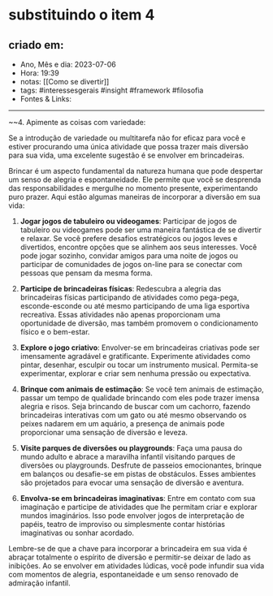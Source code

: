 # substituindo o item 4

## criado em: 
-  Ano, Mês e dia: 2023-07-06
- Hora: 19:39
- notas: [[Como se divertir]]
- tags: 
 #interessesgerais #insight #framework #filosofia
- Fontes & Links: 
---
~~4. Apimente as coisas com variedade:

Se a introdução de variedade ou multitarefa não for eficaz para você e estiver procurando uma única atividade que possa trazer mais diversão para sua vida, uma excelente sugestão é se envolver em brincadeiras.

Brincar é um aspecto fundamental da natureza humana que pode despertar um senso de alegria e espontaneidade. Ele permite que você se desprenda das responsabilidades e mergulhe no momento presente, experimentando puro prazer. Aqui estão algumas maneiras de incorporar a diversão em sua vida:

1. **Jogar jogos de tabuleiro ou videogames**: Participar de jogos de tabuleiro ou videogames pode ser uma maneira fantástica de se divertir e relaxar. Se você prefere desafios estratégicos ou jogos leves e divertidos, encontre opções que se alinhem aos seus interesses. Você pode jogar sozinho, convidar amigos para uma noite de jogos ou participar de comunidades de jogos on-line para se conectar com pessoas que pensam da mesma forma.

2. **Participe de brincadeiras físicas**: Redescubra a alegria das brincadeiras físicas participando de atividades como pega-pega, esconde-esconde ou até mesmo participando de uma liga esportiva recreativa. Essas atividades não apenas proporcionam uma oportunidade de diversão, mas também promovem o condicionamento físico e o bem-estar.

3. **Explore o jogo criativo**: Envolver-se em brincadeiras criativas pode ser imensamente agradável e gratificante. Experimente atividades como pintar, desenhar, esculpir ou tocar um instrumento musical. Permita-se experimentar, explorar e criar sem nenhuma pressão ou expectativa.

4. **Brinque com animais de estimação**: Se você tem animais de estimação, passar um tempo de qualidade brincando com eles pode trazer imensa alegria e risos. Seja brincando de buscar com um cachorro, fazendo brincadeiras interativas com um gato ou até mesmo observando os peixes nadarem em um aquário, a presença de animais pode proporcionar uma sensação de diversão e leveza.

5. **Visite parques de diversões ou playgrounds**: Faça uma pausa do mundo adulto e abrace a maravilha infantil visitando parques de diversões ou playgrounds. Desfrute de passeios emocionantes, brinque em balanços ou desafie-se em pistas de obstáculos. Esses ambientes são projetados para evocar uma sensação de diversão e aventura.

6. **Envolva-se em brincadeiras imaginativas**: Entre em contato com sua imaginação e participe de atividades que lhe permitam criar e explorar mundos imaginários. Isso pode envolver jogos de interpretação de papéis, teatro de improviso ou simplesmente contar histórias imaginativas ou sonhar acordado.

Lembre-se de que a chave para incorporar a brincadeira em sua vida é abraçar totalmente o espírito de diversão e permitir-se deixar de lado as inibições. Ao se envolver em atividades lúdicas, você pode infundir sua vida com momentos de alegria, espontaneidade e um senso renovado de admiração infantil.